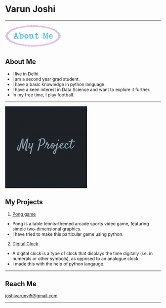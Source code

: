 # Varun Joshi
---
![](/images/aboutme.png)
## About Me

- I live in Delhi.
- I am a second year grad student.
- I have a basic knowledge in python language.
- I have a keen interest in Data Science and want to explore it further.
- In my free time, I play football.
---
![](/images/myproject.jpg)
## My Projects

1. [Pong game](https://github.com/Varunvj5/ping-pong-game)

- Pong is a table tennis–themed arcade sports video game, featuring simple two-dimensional graphics.
- I have tried to make this particular game using python.

2. [Digital Clock](https://github.com/Varunvj5/Digital_Clock)

- A digital clock is a type of clock that displays the time digitally (i.e. in numerals or other symbols), as opposed to an analogue clock. 
- I made this with the help of python langauge.
---
## Reach Me
<joshivarunvj5@gmail.com>
***
